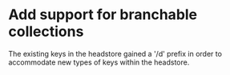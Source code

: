 # Add support for branchable collections

The existing keys in the headstore gained a '/d' prefix in order to accommodate new types of keys within the headstore.
